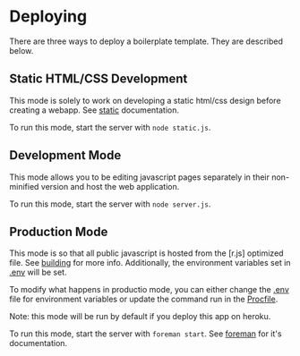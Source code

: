 Deploying
=============

There are three ways to deploy a boilerplate template. They are described below.

## Static HTML/CSS Development

This mode is solely to work on developing a static html/css design before creating a webapp. See [static](static.md) documentation.

To run this mode, start the server with `node static.js`.

## Development Mode

This mode allows you to be editing javascript pages separately in their non-minified version and host the web application.

To run this mode, start the server with `node server.js`.

## Production Mode

This mode is so that all public javascript is hosted from the [r.js] optimized file. See [building](building.md#rjs-javascript-optimization) for more info. Additionally, the environment variables set in [.env](../.env) will be set.

To modify what happens in productio mode, you can either change the [.env](../.env) file for environment variables or update the command run in the [Procfile](../Procfile).

Note: this mode will be run by default if you deploy this app on heroku.

To run this mode, start the server with `foreman start`. See [foreman](https://github.com/ddollar/foreman) for it's documentation.

